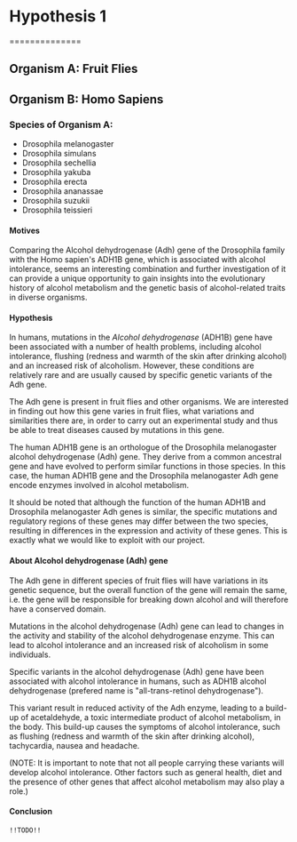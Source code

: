 # Hypothesis 1
==============

## Organism A: Fruit Flies
## Organism B: Homo Sapiens


### Species of Organism A:
 - Drosophila melanogaster
 - Drosophila simulans
 - Drosophila sechellia
 - Drosophila yakuba
 - Drosophila erecta
 - Drosophila ananassae
 - Drosophila suzukii
 - Drosophila teissieri


#### Motives
Comparing the Alcohol dehydrogenase (Adh) gene of the Drosophila family with
the Homo sapien's ADH1B gene, which is associated with alcohol intolerance,
seems an interesting combination and further investigation of it can provide a
unique opportunity to gain insights into the evolutionary history of
alcohol metabolism and the genetic basis of alcohol-related traits in diverse
organisms.


#### Hypothesis
In humans, mutations in the *Alcohol dehydrogenase* (ADH1B) gene have been
associated with a number of health problems, including alcohol intolerance,
flushing (redness and warmth of the skin after drinking alcohol) and an
increased risk of alcoholism. However, these conditions are relatively rare and
are usually caused by specific genetic variants of the Adh gene.

The Adh gene is present in fruit flies and other organisms. We are interested
in finding out how this gene varies in fruit flies, what variations and
similarities there are, in order to carry out an experimental study and thus be
able to treat diseases caused by mutations in this gene.

The human ADH1B gene is an orthologue of the Drosophila melanogaster alcohol
dehydrogenase (Adh) gene.
They derive from a common ancestral gene and have evolved to perform similar
functions in those species. In this case, the human ADH1B gene and the
Drosophila melanogaster Adh gene encode enzymes involved in alcohol metabolism.

It should be noted that although the function of the human ADH1B and Drosophila
melanogaster Adh genes is similar, the specific mutations and regulatory
regions of these genes may differ between the two species, resulting in
differences in the expression and activity of these genes. This is exactly what
we would like to exploit with our project.


#### About Alcohol dehydrogenase (Adh) gene
The Adh gene in different species of fruit flies will have variations in its
genetic sequence, but the overall function of the gene will remain the same,
i.e. the gene will be responsible for breaking down alcohol and will therefore
have a conserved domain.

Mutations in the alcohol dehydrogenase (Adh) gene can lead to changes in the
activity and stability of the alcohol dehydrogenase enzyme. This can lead to
alcohol intolerance and an increased risk of alcoholism in some individuals.

Specific variants in the alcohol dehydrogenase (Adh) gene have been
associated with alcohol intolerance in humans, such as ADH1B
alcohol dehydrogenase (prefered name is "all-trans-retinol dehydrogenase").

This variant result in reduced activity of the Adh enzyme, leading to a
build-up of acetaldehyde, a toxic intermediate product of alcohol metabolism,
in the body. This build-up causes the symptoms of alcohol intolerance, such as
flushing (redness and warmth of the skin after drinking alcohol), tachycardia,
nausea and headache.

(NOTE: It is important to note that not all people carrying these variants will
develop alcohol intolerance. Other factors such as general health, diet and the
presence of other genes that affect alcohol metabolism may also play a role.)

#### Conclusion
    !!TODO!!
